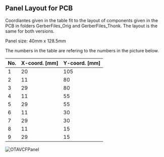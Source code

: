 ## Panel Layout for PCB

Coordiantes given in the table fit to the layout of components given in the PCB in folders GerberFiles_Orig and GerberFiles_Thonk.
The layout is the same for both versions.

Panel size: 40mm x 128.5mm

The numbers in the table are refering to the numbers in the picture below.


| No. | X-coord. [mm] | Y-coord. [mm] |
| --- | --- | --- |
| 1 | 20 | 105 |
| 2 | 11 | 80 |
| 3 | 29 | 80 |
| 4 | 11 | 55 |
| 5 | 29 | 55 |
| 6 | 11 | 30 |
| 7 | 29 | 30 |
| 8 | 11 | 15 |
| 9 | 29 | 15 |

![OTAVCFPanel](https://user-images.githubusercontent.com/97026614/178226437-639a731c-bcb0-44be-8a6d-ce591c600c48.jpg)
